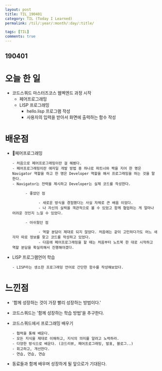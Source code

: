 ```yaml
---
layout: post
title: TIL_190401
category: TIL (Today I Learned)
permalink: /til/:year/:month/:day/:title/

tags: [TIL]
comments: true
---
```

## 190401

# 오늘 한 일
- 코드스쿼드 마스터즈코스 웹벡엔드 과정 시작
     - 페어프로그래밍
     - LISP 프로그래밍
       - hello.lisp 프로그램 작성
       - 사용자의 입력을 받아서 화면에 출력하는 함수 작성 

# 배운점
- 페어프로그래밍

      - 처음으로 페어프로그래밍이란 걸 해봤다.
      - 페어프로그래밍이란 애자일 개발 방법 중 하나로 파트너와 짝을 지어 한 명은 Navigator 역할을 하고 한 명은 Developer 역할을 해서 프로그래밍을 하는 것을 말한다.
      - Navigator는 전략을 제시하고 Developer는 실제 코드를 작성한다.

            - 좋았던 점

                  - 새로운 방식을 경험했다는 사실 자체로 큰 배움 이었다.
                  - 나 자신의 실력을 객관적으로 볼 수 있었고 함께 협업하는 게 얼마나 어려운 것인지 느낄 수 있었다.

            - 아쉬웠던 점

                  - 역할 분담이 제대로 되지 않았다. 처음에는 같이 고민하다가도 어느 새 각자 따로 정보를 찾고 코드를 작성하고 있었다.
                  - 다음에 페어프로그래밍을 할 때는 처음부터 노트북 한 대로 시작하고 역할 분담을 확실히해서 진행해야겠다.

- LISP 프로그램언어 학습

      - LISP라는 생소한 프로그래밍 언어로 간단한 함수를 작성해보았다.


# 느낀점

- '함께 성장하는 것이 가장 빨리 성장하는 방법이다.'
- 코드스쿼드는 '함께 성장하는 학습 방법'을 추구한다.
- 코드스쿼드에서 프로그래밍 배우기
      
      - 협력을 통해 배운다.
      - 모든 지식을 제대로 이해하고, 지식의 의미를 알려고 노력하라.
      - 다양한 방식으로 배운다. (코드리뷰, 페어프로그래밍, 발표, 블로그..)
      - 회고하고, 개선한다.
      - 연습, 연습, 연습
- 동료들과 함께 배우며 성장하게 될 앞으로가 기대된다.